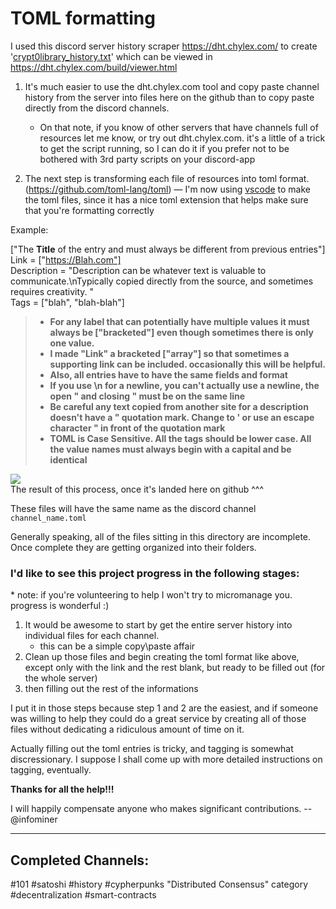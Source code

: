 # TOML formatting

I used this discord server history scraper https://dht.chylex.com/ to create '[crypt0library_history.txt](https://github.com/infominer33/crypto-library/blob/master/crypt0library_history.txt)' which can be viewed in https://dht.chylex.com/build/viewer.html

1. It's much easier to use the dht.chylex.com tool and copy paste channel history from the server into files here on the github than to copy paste directly from the discord channels. 
   - On that note, if you know of other servers that have channels full of resources let me know, or try out dht.chylex.com. it's a little of a trick to get the script running, so I can do it if you prefer not to be bothered with 3rd party scripts on your discord-app

2. The next step is transforming each file of resources into toml format.  (https://github.com/toml-lang/toml)
  — I'm now using [vscode](https://code.visualstudio.com/) to make the toml files, since it has a nice toml extension that helps make sure that you're formatting correctly

Example:

["The **Title** of the entry and must always be different from previous entries"] <br/>
Link = ["https://Blah.com"]<br/> 
Description = "Description can be whatever text is valuable to communicate.\nTypically copied directly from the source, and sometimes requires creativity. "<br/>
Tags = ["blah", "blah-blah"]<br/>

>* **For any label that can potentially have multiple values it must always be ["bracketed"] even though sometimes there is only one value.**
>* **I made "Link" a bracketed ["array"] so that sometimes a supporting link can be included. occasionally this will be helpful.**
>* **Also, all entries have to have the same fields and format**
>* **If you use \n for a newline, you can't actually use a newline, the open " and closing " must be on the same line**
>* **Be careful any text copied from another site for a description doesn't have a " quotation mark. Change to ' or use an escape character \" in front of the quotation mark**
>* **TOML is Case Sensitive. All the tags should be lower case. All the value names must always begin with a capital and be identical**

<img src="http://i.imgur.com/1nmrAAu.png"/></br>
The result of this process, once it's landed here on github ^^^

These files will have the same name as the discord channel `channel_name.toml`

Generally speaking, all of the files sitting in this directory are incomplete. Once complete they are getting organized into their folders. 

### I'd like to see this project progress in the following stages:

\* note: if you're volunteering to help I won't try to micromanage you. progress is wonderful :)

1. It would be awesome to start by get the entire server history into individual files for each channel.
   - this can be a simple copy\paste affair
2. Clean up those files and begin creating the toml format like above, except only with the link and the rest blank, but ready to be filled out (for the whole server)
3. then filling out the rest of the informations

I put it in those steps because step 1 and 2 are the easiest, and if someone was willing to help they could do a great service by creating all of those files without dedicating a ridiculous amount of time on it.

Actually filling out the toml entries is tricky, and tagging is somewhat discressionary. I suppose I shall come up with more detailed instructions on tagging, eventually.  

**Thanks for all the help!!!**

I will happily compensate anyone who makes significant contributions. --@infominer

---
## Completed Channels:
#101 #satoshi #history #cypherpunks "Distributed Consensus" category #decentralization #smart-contracts
